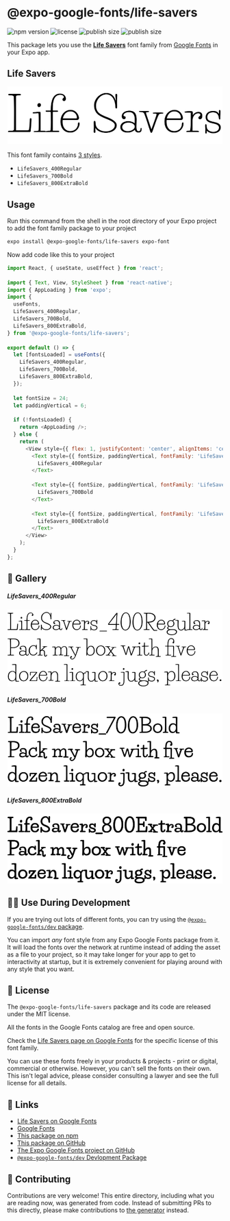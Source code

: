# @expo-google-fonts/life-savers

![npm version](https://flat.badgen.net/npm/v/@expo-google-fonts/life-savers)
![license](https://flat.badgen.net/github/license/expo/google-fonts)
![publish size](https://flat.badgen.net/packagephobia/install/@expo-google-fonts/life-savers)
![publish size](https://flat.badgen.net/packagephobia/publish/@expo-google-fonts/life-savers)

This package lets you use the [**Life Savers**](https://fonts.google.com/specimen/Life+Savers) font family from [Google Fonts](https://fonts.google.com/) in your Expo app.

## Life Savers

![Life Savers](./font-family.png)

This font family contains [3 styles](#-gallery).

- `LifeSavers_400Regular`
- `LifeSavers_700Bold`
- `LifeSavers_800ExtraBold`

## Usage

Run this command from the shell in the root directory of your Expo project to add the font family package to your project
```sh
expo install @expo-google-fonts/life-savers expo-font
```

Now add code like this to your project
```js
import React, { useState, useEffect } from 'react';

import { Text, View, StyleSheet } from 'react-native';
import { AppLoading } from 'expo';
import {
  useFonts,
  LifeSavers_400Regular,
  LifeSavers_700Bold,
  LifeSavers_800ExtraBold,
} from '@expo-google-fonts/life-savers';

export default () => {
  let [fontsLoaded] = useFonts({
    LifeSavers_400Regular,
    LifeSavers_700Bold,
    LifeSavers_800ExtraBold,
  });

  let fontSize = 24;
  let paddingVertical = 6;

  if (!fontsLoaded) {
    return <AppLoading />;
  } else {
    return (
      <View style={{ flex: 1, justifyContent: 'center', alignItems: 'center' }}>
        <Text style={{ fontSize, paddingVertical, fontFamily: 'LifeSavers_400Regular' }}>
          LifeSavers_400Regular
        </Text>

        <Text style={{ fontSize, paddingVertical, fontFamily: 'LifeSavers_700Bold' }}>
          LifeSavers_700Bold
        </Text>

        <Text style={{ fontSize, paddingVertical, fontFamily: 'LifeSavers_800ExtraBold' }}>
          LifeSavers_800ExtraBold
        </Text>
      </View>
    );
  }
};

```

## 🔡 Gallery

##### LifeSavers_400Regular
![LifeSavers_400Regular](./LifeSavers_400Regular.ttf.png)

##### LifeSavers_700Bold
![LifeSavers_700Bold](./LifeSavers_700Bold.ttf.png)

##### LifeSavers_800ExtraBold
![LifeSavers_800ExtraBold](./LifeSavers_800ExtraBold.ttf.png)


## 👩‍💻 Use During Development

If you are trying out lots of different fonts, you can try using the [`@expo-google-fonts/dev` package](https://github.com/expo/google-fonts/tree/master/font-packages/dev#readme).

You can import *any* font style from any Expo Google Fonts package from it. It will load the fonts
over the network at runtime instead of adding the asset as a file to your project, so it may take longer
for your app to get to interactivity at startup, but it is extremely convenient
for playing around with any style that you want.

## 📖 License

The `@expo-google-fonts/life-savers` package and its code are released under the MIT license.

All the fonts in the Google Fonts catalog are free and open source.

Check the [Life Savers page on Google Fonts](https://fonts.google.com/specimen/Life+Savers) for the specific license of this font family.

You can use these fonts freely in your products & projects - print or digital, commercial or otherwise. However, you can't sell the fonts on their own. This isn't legal advice, please consider consulting a lawyer and see the full license for all details.

## 🔗 Links

- [Life Savers on Google Fonts](https://fonts.google.com/specimen/Life+Savers)
- [Google Fonts](https://fonts.google.com/)
- [This package on npm](https://www.npmjs.com/package/@expo-google-fonts/life-savers)
- [This package on GitHub](https://github.com/expo/google-fonts/tree/master/font-packages/life-savers)
- [The Expo Google Fonts project on GitHub](https://github.com/expo/google-fonts)
- [`@expo-google-fonts/dev` Devlopment Package](https://github.com/expo/google-fonts/tree/master/font-packages/dev)

## 🤝 Contributing

Contributions are very welcome! This entire directory, including what you are reading now, was generated from code. Instead of submitting PRs to this directly, please make contributions to [the generator](https://github.com/expo/google-fonts/tree/master/packages/generator) instead.
